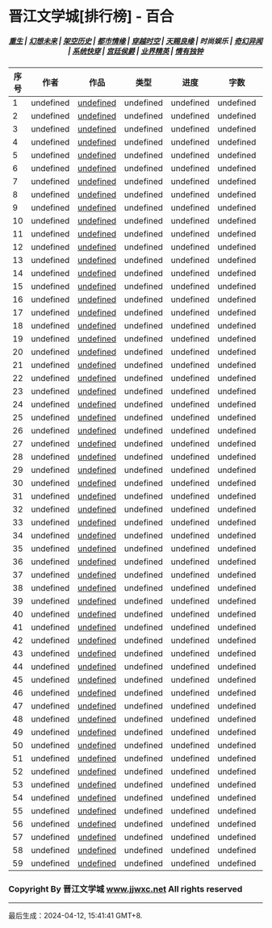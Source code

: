 # 晋江文学城[排行榜] - 百合

<h5 align="center">
	<a href="https://github.com/amaliegay/jjwxc-charts/blob/main/重生.md">重生</a> |
	<a href="https://github.com/amaliegay/jjwxc-charts/blob/main/幻想未来.md">幻想未来</a> |
	<a href="https://github.com/amaliegay/jjwxc-charts/blob/main/架空历史.md">架空历史</a> |
	<a href="https://github.com/amaliegay/jjwxc-charts/blob/main/都市情缘.md">都市情缘</a> |
	<a href="https://github.com/amaliegay/jjwxc-charts/blob/main/README.md">穿越时空</a> |
	<a href="https://github.com/amaliegay/jjwxc-charts/blob/main/天赐良缘.md">天赐良缘</a> |
	<b>时尚娱乐</b> |
	<a href="https://github.com/amaliegay/jjwxc-charts/blob/main/奇幻异闻.md">奇幻异闻</a> |
	<a href="https://github.com/amaliegay/jjwxc-charts/blob/main/系统快穿.md">系统快穿</a> |
	<a href="https://github.com/amaliegay/jjwxc-charts/blob/main/宫廷侯爵.md">宫廷侯爵</a> |
	<a href="https://github.com/amaliegay/jjwxc-charts/blob/main/业界精英.md">业界精英</a> |
	<a href="https://github.com/amaliegay/jjwxc-charts/blob/main/情有独钟.md">情有独钟</a>
</h5>

| 序号 | 作者 | 作品 | 类型 | 进度 | 字数 | 积分 |
|-----|------|------|-----|------|------|-----|
| 1 | undefined | [undefined](undefined) | undefined | undefined | undefined | undefined |
| 2 | undefined | [undefined](undefined) | undefined | undefined | undefined | undefined |
| 3 | undefined | [undefined](undefined) | undefined | undefined | undefined | undefined |
| 4 | undefined | [undefined](undefined) | undefined | undefined | undefined | undefined |
| 5 | undefined | [undefined](undefined) | undefined | undefined | undefined | undefined |
| 6 | undefined | [undefined](undefined) | undefined | undefined | undefined | undefined |
| 7 | undefined | [undefined](undefined) | undefined | undefined | undefined | undefined |
| 8 | undefined | [undefined](undefined) | undefined | undefined | undefined | undefined |
| 9 | undefined | [undefined](undefined) | undefined | undefined | undefined | undefined |
| 10 | undefined | [undefined](undefined) | undefined | undefined | undefined | undefined |
| 11 | undefined | [undefined](undefined) | undefined | undefined | undefined | undefined |
| 12 | undefined | [undefined](undefined) | undefined | undefined | undefined | undefined |
| 13 | undefined | [undefined](undefined) | undefined | undefined | undefined | undefined |
| 14 | undefined | [undefined](undefined) | undefined | undefined | undefined | undefined |
| 15 | undefined | [undefined](undefined) | undefined | undefined | undefined | undefined |
| 16 | undefined | [undefined](undefined) | undefined | undefined | undefined | undefined |
| 17 | undefined | [undefined](undefined) | undefined | undefined | undefined | undefined |
| 18 | undefined | [undefined](undefined) | undefined | undefined | undefined | undefined |
| 19 | undefined | [undefined](undefined) | undefined | undefined | undefined | undefined |
| 20 | undefined | [undefined](undefined) | undefined | undefined | undefined | undefined |
| 21 | undefined | [undefined](undefined) | undefined | undefined | undefined | undefined |
| 22 | undefined | [undefined](undefined) | undefined | undefined | undefined | undefined |
| 23 | undefined | [undefined](undefined) | undefined | undefined | undefined | undefined |
| 24 | undefined | [undefined](undefined) | undefined | undefined | undefined | undefined |
| 25 | undefined | [undefined](undefined) | undefined | undefined | undefined | undefined |
| 26 | undefined | [undefined](undefined) | undefined | undefined | undefined | undefined |
| 27 | undefined | [undefined](undefined) | undefined | undefined | undefined | undefined |
| 28 | undefined | [undefined](undefined) | undefined | undefined | undefined | undefined |
| 29 | undefined | [undefined](undefined) | undefined | undefined | undefined | undefined |
| 30 | undefined | [undefined](undefined) | undefined | undefined | undefined | undefined |
| 31 | undefined | [undefined](undefined) | undefined | undefined | undefined | undefined |
| 32 | undefined | [undefined](undefined) | undefined | undefined | undefined | undefined |
| 33 | undefined | [undefined](undefined) | undefined | undefined | undefined | undefined |
| 34 | undefined | [undefined](undefined) | undefined | undefined | undefined | undefined |
| 35 | undefined | [undefined](undefined) | undefined | undefined | undefined | undefined |
| 36 | undefined | [undefined](undefined) | undefined | undefined | undefined | undefined |
| 37 | undefined | [undefined](undefined) | undefined | undefined | undefined | undefined |
| 38 | undefined | [undefined](undefined) | undefined | undefined | undefined | undefined |
| 39 | undefined | [undefined](undefined) | undefined | undefined | undefined | undefined |
| 40 | undefined | [undefined](undefined) | undefined | undefined | undefined | undefined |
| 41 | undefined | [undefined](undefined) | undefined | undefined | undefined | undefined |
| 42 | undefined | [undefined](undefined) | undefined | undefined | undefined | undefined |
| 43 | undefined | [undefined](undefined) | undefined | undefined | undefined | undefined |
| 44 | undefined | [undefined](undefined) | undefined | undefined | undefined | undefined |
| 45 | undefined | [undefined](undefined) | undefined | undefined | undefined | undefined |
| 46 | undefined | [undefined](undefined) | undefined | undefined | undefined | undefined |
| 47 | undefined | [undefined](undefined) | undefined | undefined | undefined | undefined |
| 48 | undefined | [undefined](undefined) | undefined | undefined | undefined | undefined |
| 49 | undefined | [undefined](undefined) | undefined | undefined | undefined | undefined |
| 50 | undefined | [undefined](undefined) | undefined | undefined | undefined | undefined |
| 51 | undefined | [undefined](undefined) | undefined | undefined | undefined | undefined |
| 52 | undefined | [undefined](undefined) | undefined | undefined | undefined | undefined |
| 53 | undefined | [undefined](undefined) | undefined | undefined | undefined | undefined |
| 54 | undefined | [undefined](undefined) | undefined | undefined | undefined | undefined |
| 55 | undefined | [undefined](undefined) | undefined | undefined | undefined | undefined |
| 56 | undefined | [undefined](undefined) | undefined | undefined | undefined | undefined |
| 57 | undefined | [undefined](undefined) | undefined | undefined | undefined | undefined |
| 58 | undefined | [undefined](undefined) | undefined | undefined | undefined | undefined |
| 59 | undefined | [undefined](undefined) | undefined | undefined | undefined | undefined |

### Copyright By 晋江文学城 www.jjwxc.net All rights reserved

---

最后生成：2024-04-12, 15:41:41 GMT+8.

